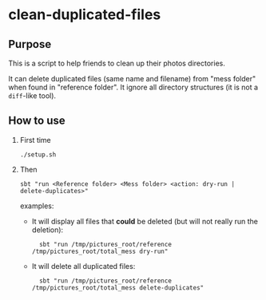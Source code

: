 # clean-duplicated-files

## Purpose

This is a script to help friends to clean up their photos directories.

It can delete duplicated files (same name and filename) from "mess folder" when found in "reference folder".
It ignore all directory structures (it is not a `diff`-like tool).

 ## How to use
 
1. First time
   
       ./setup.sh
    
2. Then

       sbt "run <Reference folder> <Mess folder> <action: dry-run | delete-duplicates>"
       
    examples: 

    - It will display all files that **could** be deleted (but will not really run the deletion):

            sbt "run /tmp/pictures_root/reference /tmp/pictures_root/total_mess dry-run"
       
    - It will delete all duplicated files:

            sbt "run /tmp/pictures_root/reference /tmp/pictures_root/total_mess delete-duplicates"
     